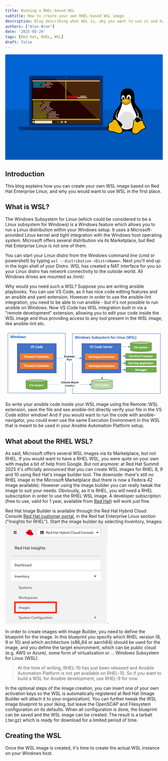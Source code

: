 ```yaml
---
title: Running a RHEL-based WSL
subtitle: How to create your own RHEL-based WSL image
description: Blog describing what WSL is, why you want to use it and how you can create a RHEL-based WSL
authors: ["Alex Bron"]
date: '2025-05-29'
tags: [Red Hat, RHEL, WSL]
draft: false
---
```

![Windows Subsystem for Linux](windowslinux.png)

## Introduction

This blog explains how you can create your own WSL image based on Red Hat
Enterprise Linux, and why you would want to use WSL in the first place. 

<!-- I will also share the Github repository that holds the Ansible code to generate a custom RHEL WSL image in an automated way. -->

## What is WSL?

The Windows Subsystem for Linux (which could be considered to be a Linux
subsystem for Windows) is a Windows feature which allows you to run a Linux
distribution within your Windows setup. It uses a Microsoft-provided Linux
kernel and tight integration with the Windows host operating system. Microsoft
offers several distribution via its Marketplace, but Red Hat Enterprise Linux
is not one of them.

You can start your Linux distro from the Windows command line (cmd or
powershell) by typing `wsl --distribution <DistroName>`. Next you'll end up in
the login shell of your Distro. WSL has created a NAT interface for you so your
Linux distro has network connectivity to the outside world. All Windows drives
are mounted as /mnt/<DriveLetter>.

Why would you need such a WSL? Suppose you are writing ansible playbooks. You
can use VS Code, as it has nice code editing features and an ansible and yaml
extension. However in order to use the ansible-lint integration, you need to be
able to run ansible - but it's not possible to run ansible on Windows. Now VS
Code has WSL integration built in via a "remote development" extension, allowing
you to edit your code inside the WSL image and thus providing access to any tool
present in the WSL image, like ansible-lint etc.

![VS Code with WSL](vscode-wsl.png)

So write your ansible code inside your WSL image using the Remote::WSL
extension, save the file and see ansible-lint directly verify your file in the
VS Code editor window! And if you would want to run the code with
ansible-navigator, you could even use the same Execution Environment in this WSL
that is meant to be used in your Ansible Automation Platform setup.

## What about the RHEL WSL?

As said, Microsoft offers several WSL images via its Marketplace, but not RHEL.
If you would want to have a RHEL WSL, you were quite on your own with maybe a
bit of help from Google. But not anymore: at Red Hat Summit 2025 it's officially
announced that you can create WSL images for RHEL 8, 9 and 10 using Red Hat's
image builder tool. The downside: there's still no RHEL image in the Microsoft
Marketplace (but there is now a Fedora 42 image available). However using the
image builder you can really tweak the image to suit your needs. Obviously, as
it is RHEL, you will need a RHEL subscription in order to use the RHEL WSL
image. A developer subscription (free to use, valid for 1 year, available from
[Red Hat](https://developers.redhat.com)) will work just fine.

Red Hat Image Builder is available through the Red Hat Hybrid Cloud Console
[Red Hat customer portal](https://console.redhat.com), in the Red hat Enterprise
Linux section ("Insights for RHEL"). Start the image builder by selecting
Inventory, Images: ![Image Builder button](rhconsole02.png).

In order to create images with Image Builder, you need to define the blueprint
for the image. In this blueprint you specify which RHEL version (8, 9 or 10)
and which architecture (x86_64 or aarch64) should be used for the image, and
you define the target environment, which can be public cloud (e.g. AWS or
Azure), some form of virtualization or ... Windows Subsystem for Linux (WSL).

> At the time of writing, RHEL-10 has just been released and Ansible Automation
> Platform is not yet available on RHEL-10. So if you want to build a WSL for
> Ansible development, use RHEL-9 for now.

In the optional steps of the image creation, you can insert one of your own
activation keys so the WSL is automatically registered at Red Hat (Image Builder
will attach it to your organization). You can further tweak the WSL image
blueprint to your liking, but leave the OpenSCAP and Filesystem configuration
on its defaults. When all configuration is done, the blueprint can be saved and
the WSL image can be created. The result is a tarball (.tar.gz) which is ready
for download for a limited period of time.

## Creating the WSL

Once the WSL image is created, it's time to create the actual WSL instance on
your Windows host.